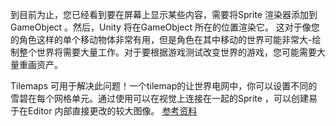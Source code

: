 到目前为止，您已经看到要在屏幕上显示某些内容，需要将Sprite 渲染器添加到GameObject 。然后，Unity 将在GameObject 所在的位置渲染它。
这对于像您的角色这样的单个移动物体非常有用，但是角色在其中移动的世界可能非常大-绘制整个世界将需要大量工作。对于要根据游戏测试改变世界的游戏，您可能需要大量重画资产。

Tilemaps 可用于解决此问题！一个tilemap的让世界电网中，你可以设置不同的雪碧在每个网格单元。通过使用可以在视觉上连接在一起的Sprite ，可以创建易于在Editor 内部直接更改的较大图像。
[参考资料](https://learn.unity.com/tutorial/world-design-tilemaps/?projectId=5c6166dbedbc2a0021b1bc7c&tab=materials#)
